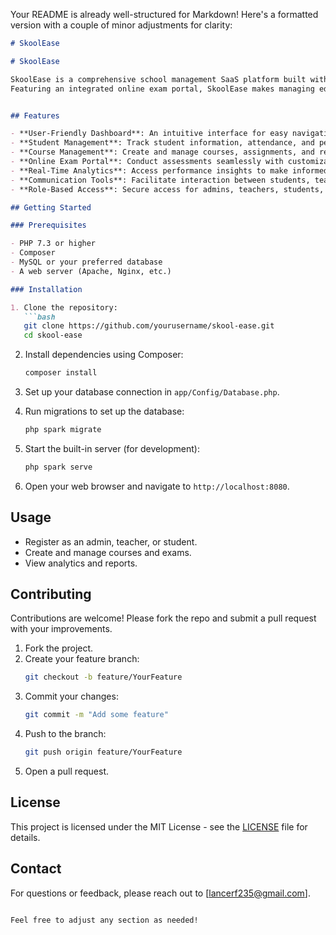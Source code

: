 Your README is already well-structured for Markdown! Here's a formatted version with a couple of minor adjustments for clarity:

```markdown
# SkoolEase

# SkoolEase

SkoolEase is a comprehensive school management SaaS platform built with CodeIgniter 4, designed to streamline administrative tasks and enhance the learning experience for students, teachers, and parents. 
Featuring an integrated online exam portal, SkoolEase makes managing educational institutions more efficient and effective.


## Features

- **User-Friendly Dashboard**: An intuitive interface for easy navigation.
- **Student Management**: Track student information, attendance, and performance.
- **Course Management**: Create and manage courses, assignments, and resources.
- **Online Exam Portal**: Conduct assessments seamlessly with customizable exam options.
- **Real-Time Analytics**: Access performance insights to make informed decisions.
- **Communication Tools**: Facilitate interaction between students, teachers, and parents.
- **Role-Based Access**: Secure access for admins, teachers, students, and parents.

## Getting Started

### Prerequisites

- PHP 7.3 or higher
- Composer
- MySQL or your preferred database
- A web server (Apache, Nginx, etc.)

### Installation

1. Clone the repository:
   ```bash
   git clone https://github.com/yourusername/skool-ease.git
   cd skool-ease
   ```

2. Install dependencies using Composer:
   ```bash
   composer install
   ```

3. Set up your database connection in `app/Config/Database.php`.

4. Run migrations to set up the database:
   ```bash
   php spark migrate
   ```

5. Start the built-in server (for development):
   ```bash
   php spark serve
   ```

6. Open your web browser and navigate to `http://localhost:8080`.

## Usage

- Register as an admin, teacher, or student.
- Create and manage courses and exams.
- View analytics and reports.

## Contributing

Contributions are welcome! Please fork the repo and submit a pull request with your improvements.

1. Fork the project.
2. Create your feature branch:
   ```bash
   git checkout -b feature/YourFeature
   ```
3. Commit your changes:
   ```bash
   git commit -m "Add some feature"
   ```
4. Push to the branch:
   ```bash
   git push origin feature/YourFeature
   ```
5. Open a pull request.

## License

This project is licensed under the MIT License - see the [LICENSE](LICENSE) file for details.

## Contact

For questions or feedback, please reach out to [lancerf235@gmail.com].
```

Feel free to adjust any section as needed!
